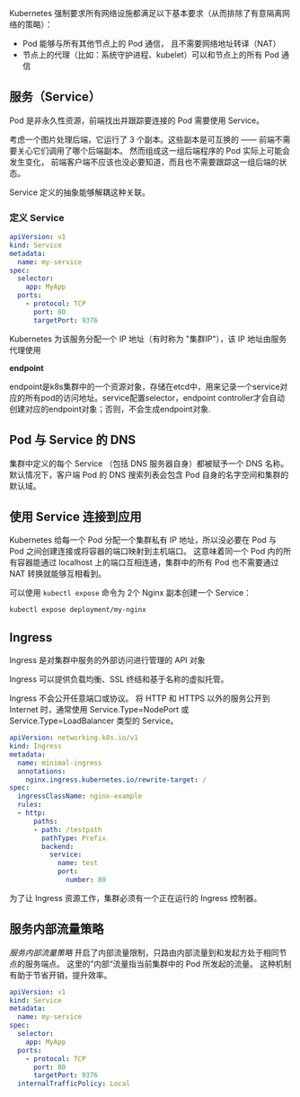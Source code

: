 Kubernetes 强制要求所有网络设施都满足以下基本要求（从而排除了有意隔离网络的策略）：

- Pod 能够与所有其他节点上的 Pod 通信， 且不需要网络地址转译（NAT）
- 节点上的代理（比如：系统守护进程、kubelet）可以和节点上的所有 Pod 通信

## 服务（Service）

 Pod 是非永久性资源，前端找出并跟踪要连接的 Pod 需要使用 Service。

考虑一个图片处理后端，它运行了 3 个副本。这些副本是可互换的 —— 前端不需要关心它们调用了哪个后端副本。 然而组成这一组后端程序的 Pod 实际上可能会发生变化， 前端客户端不应该也没必要知道，而且也不需要跟踪这一组后端的状态。

Service 定义的抽象能够解耦这种关联。

### 定义 Service

```yaml
apiVersion: v1
kind: Service
metadata:
  name: my-service
spec:
  selector:
    app: MyApp
  ports:
    - protocol: TCP
      port: 80
      targetPort: 9376
```

Kubernetes 为该服务分配一个 IP 地址（有时称为 "集群IP"），该 IP 地址由服务代理使用

**endpoint**

endpoint是k8s集群中的一个资源对象，存储在etcd中，用来记录一个service对应的所有pod的访问地址。service配置selector，endpoint controller才会自动创建对应的endpoint对象；否则，不会生成endpoint对象.

## Pod 与 Service 的 DNS

集群中定义的每个 Service （包括 DNS 服务器自身）都被赋予一个 DNS 名称。 默认情况下，客户端 Pod 的 DNS 搜索列表会包含 Pod 自身的名字空间和集群的默认域。

## 使用 Service 连接到应用

Kubernetes 给每一个 Pod 分配一个集群私有 IP 地址，所以没必要在 Pod 与 Pod 之间创建连接或将容器的端口映射到主机端口。 这意味着同一个 Pod 内的所有容器能通过 localhost 上的端口互相连通，集群中的所有 Pod 也不需要通过 NAT 转换就能够互相看到。

可以使用 `kubectl expose` 命令为 2个 Nginx 副本创建一个 Service：

```shell
kubectl expose deployment/my-nginx
```

## Ingress

Ingress 是对集群中服务的外部访问进行管理的 API 对象

Ingress 可以提供负载均衡、SSL 终结和基于名称的虚拟托管。

Ingress 不会公开任意端口或协议。 将 HTTP 和 HTTPS 以外的服务公开到 Internet 时，通常使用 Service.Type=NodePort 或 Service.Type=LoadBalancer 类型的 Service。

```yaml
apiVersion: networking.k8s.io/v1
kind: Ingress
metadata:
  name: minimal-ingress
  annotations:
    nginx.ingress.kubernetes.io/rewrite-target: /
spec:
  ingressClassName: nginx-example
  rules:
  - http:
      paths:
      - path: /testpath
        pathType: Prefix
        backend:
          service:
            name: test
            port:
              number: 80
```

为了让 Ingress 资源工作，集群必须有一个正在运行的 Ingress 控制器。

## 服务内部流量策略

*服务内部流量策略* 开启了内部流量限制，只路由内部流量到和发起方处于相同节点的服务端点。 这里的”内部“流量指当前集群中的 Pod 所发起的流量。 这种机制有助于节省开销，提升效率。

```yaml
apiVersion: v1
kind: Service
metadata:
  name: my-service
spec:
  selector:
    app: MyApp
  ports:
    - protocol: TCP
      port: 80
      targetPort: 9376
  internalTrafficPolicy: Local
```